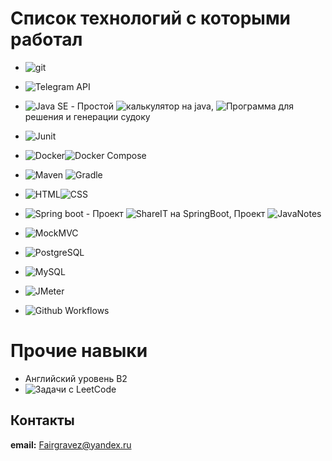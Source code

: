# Список технологий с которыми работал
- ![git](https://img.shields.io/badge/git-white?style=flat&logo=git&logoColor=black)
- ![Telegram API](https://img.shields.io/badge/Telegram_API-blue?style=flat&logo=telegram&logoColor=white)
- ![Java SE](https://img.shields.io/badge/Java_SE-orange?style=flat&logo=openjdk&logoColor=white) - Простой ![калькулятор](https://github.com/FalseTheory/Calc_Java) на java, ![Программа](https://github.com/FalseTheory/SudokuSolver_Java) для решения и генерации судоку 
- ![Junit](https://img.shields.io/badge/JUnit-orange?style=flat&logoColor=white)
- ![Docker](https://img.shields.io/badge/Docker-blue?style=flat&logo=docker&logoColor=white)![Docker Compose](https://img.shields.io/badge/Docker_Compose-blue?style=flat&logo=docker&logoColor=white)
- ![Maven](https://img.shields.io/badge/Maven-black?style=flat&logo=maven&logoColor=white) ![Gradle](https://img.shields.io/badge/Gradle-blue?style=flat)

- ![HTML](https://img.shields.io/badge/HTML-red?style=flat&logo=html5&logoColor=white)![CSS](https://img.shields.io/badge/CSS-blue?style=flat&logo=css3&logoColor=white)
- ![Spring boot](https://img.shields.io/badge/Spring_Boot-green?style=flat&logo=spring&logoColor=white) - Проект ![ShareIT](https://github.com/FalseTheory/java-explore-with-me) на SpringBoot, Проект ![JavaNotes](https://github.com/FalseTheory/Java_Notes)
- ![MockMVC](https://img.shields.io/badge/mockMvc-orange?style=flat&logoColor=white)
- ![PostgreSQL](https://img.shields.io/badge/PostgreSQL-blue?style=flat&logo=postgresql&logoColor=white)
- ![MySQL](https://img.shields.io/badge/MySQL-yellow?style=flat&logo=mysql&logoColor=white)
- ![JMeter](https://img.shields.io/badge/JMeter-white?style=flat&logo=jmeter&color=red)
- ![Github Workflows](https://img.shields.io/badge/GitHub_Workflows-blue)


# Прочие навыки
- Английский уровень B2
- ![Задачи с LeetCode](https://github.com/FalseTheory/LeetCode_Java)
## Контакты
**email:** Fairgravez@yandex.ru



<!--
**FalseTheory/FalseTheory** is a ✨ _special_ ✨ repository because its `README.md` (this file) appears on your GitHub profile.

Here are some ideas to get you started:

- 🔭 I’m currently working on ...
- 🌱 I’m currently learning ...
- 👯 I’m looking to collaborate on ...
- 🤔 I’m looking for help with ...
- 💬 Ask me about ...
- 📫 How to reach me: ...
- 😄 Pronouns: ...
- ⚡ Fun fact: ...
-->
